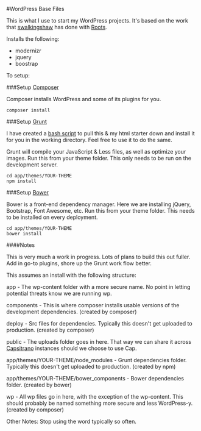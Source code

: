 #WordPress Base Files

This is what I use to start my WordPress projects. It's based on the work that [swalkingshaw](https://github.com/swalkinshaw) has done with [Roots](http://roots.io).

Installs the following:

*   modernizr
*   jquery
*   boostrap

To setup:

###Setup [Composer](https://getcomposer.org)

Composer installs WordPress and some of its plugins for you.

````
composer install
````

###Setup [Grunt](http://gruntjs.com)

I have created a [bash script](https://gist.github.com/scottzirkel/54ffbd52cfb2dbc4682f) to pull this & my html starter down and install it for you in the working directory.
Feel free to use it to do the same.

Grunt will compile your JavaScript & Less files, as well as optimize your images.
Run this from your theme folder.
This only needs to be run on the development server.

````
cd app/themes/YOUR-THEME
npm install
````

###Setup [Bower](http://bower.io)

Bower is a front-end dependency manager. Here we are installing jQuery, Bootstrap,
Font Awesome, etc.
Run this from your theme folder.
This needs to be installed on every deployment.

````
cd app/themes/YOUR-THEME
bower install
````

####Notes

This is very much a work in progress. Lots of plans to build this out fuller. Add in go-to plugins, shore up the Grunt work flow better.

This assumes an install with the following structure:

app - The wp-content folder with a more secure name. No point in letting potential threats know we are running wp.

components - This is where composer installs usable versions of the development dependencies. (created by composer)

deploy - Src files for dependencies. Typically this doesn't get uploaded to production. (created by composer)

public - The uploads folder goes in here. That way we can share it across [Capsitrano](http://capistranorb.com) instances should we choose to use Cap.

app/themes/YOUR-THEME/node_modules - Grunt dependencies folder. Typically this doesn't get uploaded to production. (created by npm)

app/themes/YOUR-THEME/bower_components - Bower dependencies folder. (created by bower)

wp - All wp files go in here, with the exception of the wp-content. This should probably be named something more secure and less WordPress-y. (created by composer)

Other Notes: Stop using the word typically so often.
